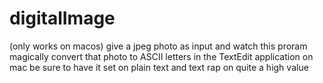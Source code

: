 # digitalImage

(only works on macos) give a jpeg photo as input and watch this proram magically convert that photo to ASCII letters in the TextEdit application on mac
be sure to have it set on plain text and text rap on quite a high value
